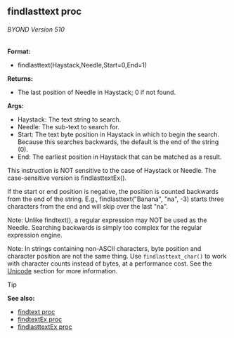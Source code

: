 ## findlasttext proc 
###### BYOND Version 510

<!-- -->
**Format:**
+   findlasttext(Haystack,Needle,Start=0,End=1)
<!-- -->
**Returns:**
+   The last position of Needle in Haystack; 0 if not found.
<!-- -->
**Args:**
+   Haystack: The text string to search.
+   Needle: The sub-text to search for.
+   Start: The text byte position in Haystack in which to begin the
    search. Because this searches backwards, the default is the end of
    the string (0).
+   End: The earliest position in Haystack that can be matched as a
    result.


This instruction is NOT sensitive to the case of Haystack or
Needle. The case-sensitive version is findlasttextEx(). 

If the
start or end position is negative, the position is counted backwards
from the end of the string. E.g., findlasttext(\"Banana\", \"na\", -3)
starts three characters from the end and will skip over the last \"na\".


Note: Unlike findtext(), a regular expression may NOT be used
as the Needle. Searching backwards is simply too complex for the regular
expression engine. 

Note: In strings containing non-ASCII
characters, byte position and character position are not the same thing.
Use `findlasttext_char()` to work with character counts instead of
bytes, at a performance cost. See the [Unicode](/ref/%7Bnotes%7D/Unicode.md) section for more information.

> [!TIP] 
> **See also:**
> +   [findtext proc](/ref/proc/findtext.md) 
> +   [findtextEx proc](/ref/proc/findtextEx.md) 
> +   [findlasttextEx proc](/ref/proc/findlasttextEx.md) 